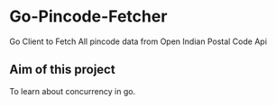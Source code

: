 # Go-Pincode-Fetcher

Go Client to Fetch All pincode data from Open Indian Postal Code Api

## Aim of this project

To learn about concurrency in go.
